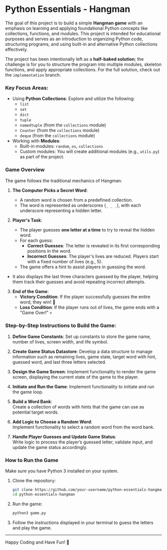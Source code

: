 # Python Essentials - Hangman

The goal of this project is to build a simple **Hangman game** with an emphasis on learning and applying foundational Python concepts like collections, functions, and modules. This project is intended for educational purposes and serves as an introduction to organizing Python code, structuring programs, and using built-in and alternative Python collections effectively.

The project has been intentionally left as a **half-baked solution**; the challenge is for you to structure the program into multiple modules, skeleton functions, and apply appropriate collections.
For the full solution, check out the `implementation` branch.

### Key Focus Areas:
- Using **Python Collections**: Explore and utilize the following:
  - `list`
  - `set`
  - `dict`
  - `tuple`
  - `namedtuple` (from the `collections` module)
  - `Counter` (from the `collections` module)
  - `deque` (from the `collections` module)
- Working with **Modules**:
  - Built-in modules: `random`, `os`, `collections`
  - Custom modules: You will create additional modules (e.g., `utils.py`) as part of the project.



### Game Overview

The game follows the traditional mechanics of Hangman:

1. **The Computer Picks a Secret Word**:
    - A random word is chosen from a predefined collection.
    - The word is represented as underscores (`_ _ _`), with each underscore representing a hidden letter.

2. **Player's Task**:
    - The player guesses **one letter at a time** to try to reveal the hidden word.
    - For each guess:
        - **Correct Guesses**: The letter is revealed in its first corresponding positions in the word.
        - **Incorrect Guesses**: The player's lives are reduced. Players start with a fixed number of lives (e.g., 5).
	- The game offers a hint to assist players in guessing the word.
  - It also displays the last three characters guessed by the player, helping them track their guesses and avoid repeating incorrect attempts.

3. **End of the Game**:
    - **Victory Condition**: If the player successfully guesses the entire word, they win! 🎉
    - **Loss Condition**: If the player runs out of lives, the game ends with a "Game Over!" 💀


### Step-by-Step Instructions to Build the Game:

1. **Define Game Constants**: Set up constants to store the game name, number of lives, screen width, and life symbol.  

2. **Create Game Status Datastore**: Develop a data structure to manage information such as remaining lives, game state, target word with hint, guessed word, and last three letters selected.

3. **Design the Game Screen**:  Implement functionality to render the game screen, displaying the current state of the game to the player.  

4. **Initiate and Run the Game**: Implement functionality to initiate and run the game loop.

5. **Build a Word Bank**:  
   Create a collection of words with hints that the game can use as potential target words.  

6. **Add Logic to Choose a Random Word**:  
   Implement functionality to select a random word from the word bank.  

7. **Handle Player Guesses and Update Game Status**:  
   Write logic to process the player’s guessed letter, validate input, and update the game status accordingly.  

### How to Run the Game

Make sure you have Python 3 installed on your system.

1. Clone the repository:
   ```bash
   git clone https://github.com/your-username/python-essentials-hangman.git
   cd python-essentials-hangman
   ```

2. Run the game:
   ```bash
   python3 game.py
   ```

3. Follow the instructions displayed in your terminal to guess the letters and play the game.

---

Happy Coding and Have Fun! 🚀
